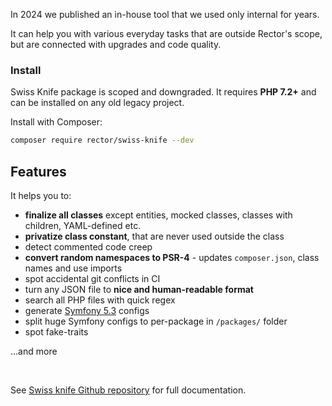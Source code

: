 In 2024 we published an in-house tool that we used only internal for years.

It can help you with various everyday tasks that are outside Rector's scope, but are connected with upgrades and code quality.

### Install

Swiss Knife package is scoped and downgraded. It requires **PHP 7.2+** and can be installed on any old legacy project.

Install with Composer:

```bash
composer require rector/swiss-knife --dev
```


## Features

It helps you to:

* **finalize all classes** except entities, mocked classes, classes with children, YAML-defined etc.
* **privatize class constant**, that are never used outside the class
* detect commented code creep
* **convert random namespaces to PSR-4** - updates `composer.json`, class names and use imports
* spot accidental git conflicts in CI
* turn any JSON file to **nice and human-readable format**
* search all PHP files with quick regex
* generate [Symfony 5.3](https://symfony.com/blog/new-in-symfony-5-3-config-builder-classes) configs
* split huge Symfony configs to per-package in `/packages/` folder
* spot fake-traits

...and more


<br>

See [Swiss knife Github repository](https://github.com/rectorphp/swiss-knife) for full documentation.


